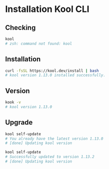 # Installation Kool CLI

## Checking

```bash
kool
# zsh: command not found: kool
```

## Installation

```bash
curl -fsSL https://kool.dev/install | bash
# kool version 1.13.0 installed successfully.
```

## Version

```bash
kook -v
# kool version 1.13.0
```

## Upgrade

```bash
kool self-update
# You already have the latest version 1.13.0
# [done] Updating kool version

kool self-update
# Successfully updated to version 1.13.2
# [done] Updating kool version
```